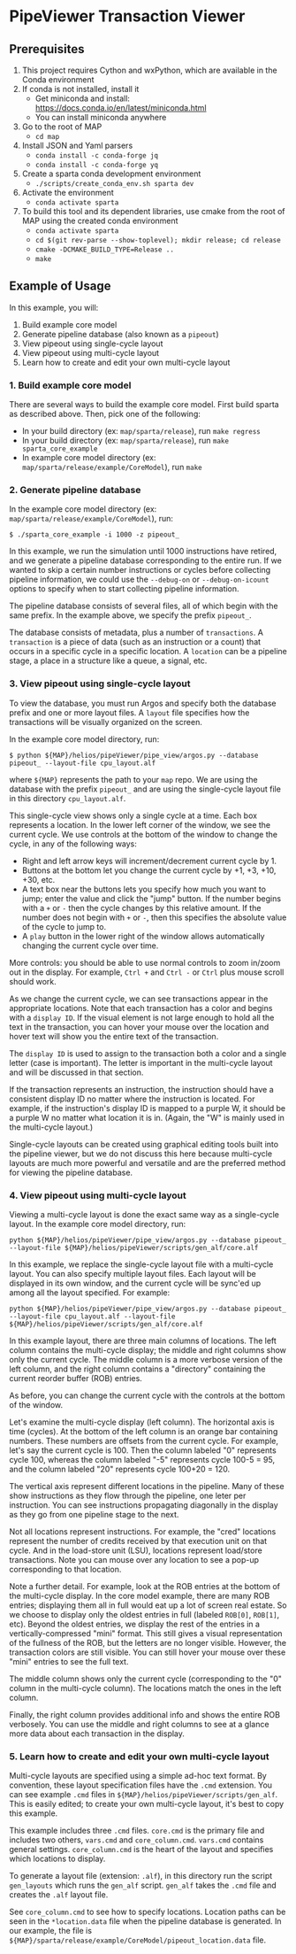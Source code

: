 # PipeViewer Transaction Viewer

## Prerequisites

1. This project requires Cython and wxPython, which are available in the Conda environment
1. If conda is not installed, install it
   * Get miniconda and install: https://docs.conda.io/en/latest/miniconda.html
   * You can install miniconda anywhere
1. Go to the root of MAP
   * `cd map`
1. Install JSON and Yaml parsers
   * `conda install -c conda-forge jq`
   * `conda install -c conda-forge yq`
1. Create a sparta conda development environment
   * `./scripts/create_conda_env.sh sparta dev`
1. Activate the environment
   * `conda activate sparta`
1. To build this tool and its dependent libraries, use cmake from the root of MAP using the created conda environment
   * `conda activate sparta`
   * `cd $(git rev-parse --show-toplevel); mkdir release; cd release`
   * `cmake -DCMAKE_BUILD_TYPE=Release ..`
   * `make`

## Example of Usage

In this example, you will:
1. Build example core model
1. Generate pipeline database (also known as a `pipeout`)
1. View pipeout using single-cycle layout
1. View pipeout using multi-cycle layout
1. Learn how to create and edit your own multi-cycle layout

### 1. Build example core model

There are several ways to build the example core model.  First build sparta as described above.  Then, pick one of the following:
- In your build directory (ex:  `map/sparta/release`), run `make regress`
- In your build directory (ex:  `map/sparta/release`), run `make sparta_core_example`
- In example core model directory (ex:  `map/sparta/release/example/CoreModel`), run `make`

### 2. Generate pipeline database

In the example core model directory (ex:  `map/sparta/release/example/CoreModel`), run:
```
$ ./sparta_core_example -i 1000 -z pipeout_
```

In this example, we run the simulation until 1000 instructions have retired, and we generate a pipeline database corresponding to the entire run.  If we wanted to skip a certain number instructions or cycles before collecting pipeline information, we could use the `--debug-on` or `--debug-on-icount` options to specify when to start collecting pipeline information.

The pipeline database consists of several files, all of which begin with the same prefix.  In the example above, we specify the prefix `pipeout_`.

The database consists of metadata, plus a number of `transactions`.  A `transaction` is a piece of data (such as an instruction or a count) that occurs in a specific cycle in a specific location.  A `location` can be a pipeline stage, a place in a structure like a queue, a signal, etc.

### 3. View pipeout using single-cycle layout

To view the database, you must run Argos and specify both the database prefix and one or more layout files.  A `layout` file specifies how the transactions will be visually organized on the screen.

In the example core model directory, run:
```
$ python ${MAP}/helios/pipeViewer/pipe_view/argos.py --database pipeout_ --layout-file cpu_layout.alf
```
where `${MAP}` represents the path to your `map` repo.  We are using the database with the prefix `pipeout_` and are using the single-cycle layout file in this directory `cpu_layout.alf`.

This single-cycle view shows only a single cycle at a time.  Each box represents a location.  In the lower left corner of the window, we see the current cycle.  We use controls at the bottom of the window to change the cycle, in any of the following ways:
- Right and left arrow keys will increment/decrement current cycle by 1.
- Buttons at the bottom let you change the current cycle by +1, +3, +10, +30, etc.
- A text box near the buttons lets you specify how much you want to jump; enter the value and click the "jump" button.  If the number begins with a `+` or `-` then the cycle changes by this relative amount.  If the number does not begin with `+` or `-`, then this specifies the absolute value of the cycle to jump to.
- A `play` button in the lower right of the window allows automatically changing the current cycle over time.

More controls:  you should be able to use normal controls to zoom in/zoom out in the display.  For example, `Ctrl +` and `Ctrl -` or `Ctrl` plus mouse scroll should work.

As we change the current cycle, we can see transactions appear in the appropriate locations.  Note that each transaction has a color and begins with a `display ID`.  If the visual element is not large enough to hold all the text in the transaction, you can hover your mouse over the location and hover text will show you the entire text of the transaction.

The `display ID` is used to assign to the transaction both a color and a single letter (case is important).  The letter is important in the multi-cycle layout and will be discussed in that section.

If the transaction represents an instruction, the instruction should have a consistent display ID no matter where the instruction is located.  For example, if the instruction's display ID is mapped to a purple W, it should be a purple W no matter what location it is in.  (Again, the "W" is mainly used in the multi-cycle layout.)

Single-cycle layouts can be created using graphical editing tools built into the pipeline viewer, but we do not discuss this here because multi-cycle layouts are much more powerful and versatile and are the preferred method for viewing the pipeline database.

### 4. View pipeout using multi-cycle layout

Viewing a multi-cycle layout is done the exact same way as a single-cycle layout.  In the example core model directory, run:
```
python ${MAP}/helios/pipeViewer/pipe_view/argos.py --database pipeout_ --layout-file ${MAP}/helios/pipeViewer/scripts/gen_alf/core.alf
```

In this example, we replace the single-cycle layout file with a multi-cycle layout.  You can also specify multiple layout files.  Each layout will be displayed in its own window, and the current cycle will be sync'ed up among all the layout specified.  For example:

```
python ${MAP}/helios/pipeViewer/pipe_view/argos.py --database pipeout_ --layout-file cpu_layout.alf --layout-file ${MAP}/helios/pipeViewer/scripts/gen_alf/core.alf
```

In this example layout, there are three main columns of locations.  The left column contains the multi-cycle display; the middle and right columns show only the current cycle.  The middle column is a more verbose version of the left column, and the right column contains a "directory" containing the current reorder buffer (ROB) entries.

As before, you can change the current cycle with the controls at the bottom of the window.

Let's examine the multi-cycle display (left column).  The horizontal axis is time (cycles).  At the bottom of the left column is an orange bar containing numbers.  These numbers are offsets from the current cycle.  For example, let's say the current cycle is 100.  Then the column labeled "0" represents cycle 100, whereas the column labeled "-5" represents cycle 100-5 = 95, and the column labeled "20" represents cycle 100+20 = 120.

The vertical axis represent different locations in the pipeline.  Many of these show instructions as they flow through the pipeline, one leter per instruction.  You can see instructions propagating diagonally in the display as they go from one pipeline stage to the next.

Not all locations represent instructions.  For example, the "cred" locations represent the number of credits received by that execution unit on that cycle.  And in the load-store unit (LSU), locations represent load/store transactions.  Note you can mouse over any location to see a pop-up corresponding to that location.

Note a further detail.  For example, look at the ROB entries at the bottom of the multi-cycle display.  In the core model example, there are many ROB entries; displaying them all in full would eat up a lot of screen real estate.  So we choose to display only the oldest entries in full (labeled `ROB[0]`, `ROB[1]`, etc).  Beyond the oldest entries, we display the rest of the entries in a vertically-compressed "mini" format.  This still gives a visual representation of the fullness of the ROB, but the letters are no longer visible.  However, the transaction colors are still visible.  You can still hover your mouse over these "mini" entries to see the full text.

The middle column shows only the current cycle (corresponding to the "0" column in the multi-cycle column).  The locations match the ones in the left column.

Finally, the right column provides additional info and shows the entire ROB verbosely.  You can use the middle and right columns to see at a glance more data about each transaction in the display.

### 5. Learn how to create and edit your own multi-cycle layout

Multi-cycle layouts are specified using a simple ad-hoc text format.  By convention, these layout specification files have the `.cmd` extension.  You can see example `.cmd` files in `${MAP}/helios/pipeViewer/scripts/gen_alf`.  This is easily edited; to create your own multi-cycle layout, it's best to copy this example.

This example includes three `.cmd` files.  `core.cmd` is the primary file and includes two others, `vars.cmd` and `core_column.cmd`.  `vars.cmd` contains general settings.  `core_column.cmd` is the heart of the layout and specifies which locations to display.

To generate a layout file (extension:  `.alf`), in this directory run the script `gen_layouts` which runs the `gen_alf` script.  `gen_alf` takes the `.cmd` file and creates the `.alf` layout file.

See `core_column.cmd` to see how to specify locations.  Location paths can be seen in the `*location.data` file when the pipeline database is generated.  In our example, the file is `${MAP}/sparta/release/example/CoreModel/pipeout_location.data` file.
